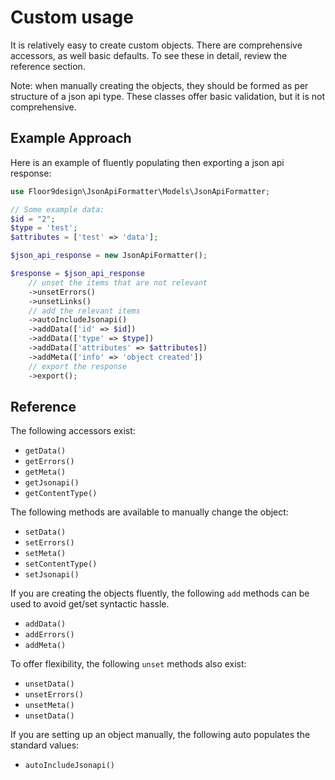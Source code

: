 # Custom usage

It is relatively easy to create custom objects.
There are comprehensive accessors, as well basic defaults. To see these in detail, review the reference section.

Note: when manually creating the objects, they should be formed as per structure of a json api type.
These classes offer basic validation, but it is not comprehensive.

## Example Approach

Here is an example of fluently populating then exporting a json api response: 

```php
use Floor9design\JsonApiFormatter\Models\JsonApiFormatter;

// Some example data:
$id = "2"; 
$type = 'test';
$attributes = ['test' => 'data'];

$json_api_response = new JsonApiFormatter();

$response = $json_api_response
    // unset the items that are not relevant
    ->unsetErrors()
    ->unsetLinks()
    // add the relevant items
    ->autoIncludeJsonapi()
    ->addData(['id' => $id])
    ->addData(['type' => $type])
    ->addData(['attributes' => $attributes])
    ->addMeta(['info' => 'object created'])
    // export the response
    ->export();
```

## Reference

The following accessors exist:

* `getData()`
* `getErrors()`
* `getMeta()`
* `getJsonapi()`
* `getContentType()`

The following methods are available to manually change the object:

* `setData()`
* `setErrors()`
* `setMeta()`
* `setContentType()` 
* `setJsonapi()` 


If you are creating the objects fluently, the following `add` methods can be used to avoid get/set syntactic hassle.

* `addData()` 
* `addErrors()`
* `addMeta()`

To offer flexibility, the following `unset` methods also exist: 

* `unsetData()`
* `unsetErrors()`
* `unsetMeta()`
* `unsetData()`

If you are setting up an object manually, the following auto populates the standard values:

* `autoIncludeJsonapi()`

